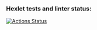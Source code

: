 ### Hexlet tests and linter status:
[![Actions Status](https://github.com/Arrcontender/python-project-lvl2/workflows/hexlet-check/badge.svg)](https://github.com/Arrcontender/python-project-lvl2/actions)